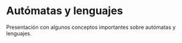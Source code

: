 # Autómatas y lenguajes

Presentación con algunos conceptos importantes sobre autómatas y lenguajes.
